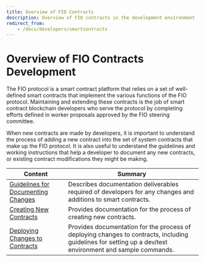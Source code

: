 ```yaml
---
title: Overview of FIO Contracts
description: Overview of FIO contracts in the development environment
redirect_from:
    - /docs/developers/smartcontracts
---
```


# Overview of FIO Contracts Development
 The FIO protocol is a smart contract platform that relies on a set of well-defined smart contracts that implement the various functions of the FIO protocol. Maintaining and extending these contracts is the job of smart contract blockchain developers who serve the protocol by completing efforts defined in worker proposals approved by the FIO steering committee.
 
 When new contracts are made by developers, it is important to understand the process of adding a new contract into the set of system contracts that make up the FIO protocol. It is also useful to understand the guidelines and working instructions that help a developer to document any new contracts, or existing contract modifications they might be making.


|Content|Summary|
|---|---|
|[Guidelines for Documenting Changes]({{site.baseurl}}/docs/developers/contract-documenting.md) |Describes documentation deliverables required of developers for any changes and additions to smart contracts.|
|[Creating New Contracts]({{site.baseurl}}/docs/developers/contract-newcontracts.md)|Provides documentation for the process of creating new contracts.|
|[Deploying Changes to Contracts]({{site.baseurl}}/docs/developers/contract-deploying.md)|Provides documentation for the process of deploying changes to contracts, including guidelines for setting up a dev/test environment and sample commands. |
